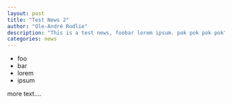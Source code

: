 ```yaml
---
layout: post
title: "Test News 2"
author: "Ole-André Rodlie"
description: "This is a test news, foobar lorem ipsum. pok pok pok pok"
categories: news
---
```


    
* foo
* bar
* lorem
* ipsum

more text....

